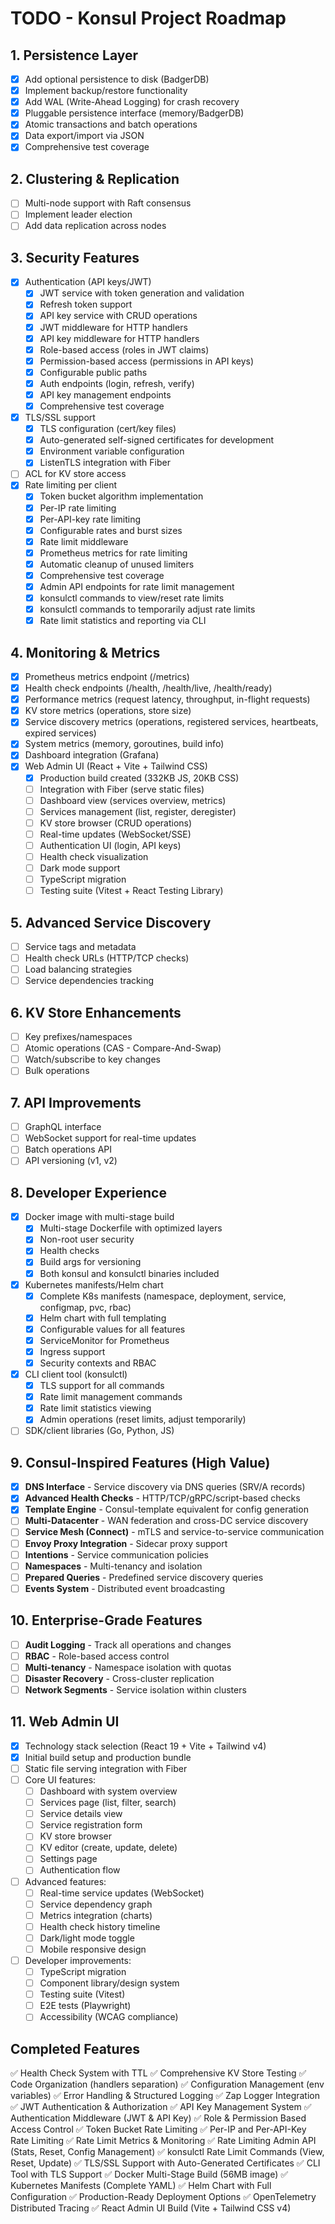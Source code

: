 # TODO - Konsul Project Roadmap

## 1. Persistence Layer
- [x] Add optional persistence to disk (BadgerDB)
- [x] Implement backup/restore functionality
- [x] Add WAL (Write-Ahead Logging) for crash recovery
- [x] Pluggable persistence interface (memory/BadgerDB)
- [x] Atomic transactions and batch operations
- [x] Data export/import via JSON
- [x] Comprehensive test coverage

## 2. Clustering & Replication
- [ ] Multi-node support with Raft consensus
- [ ] Implement leader election
- [ ] Add data replication across nodes

## 3. Security Features
- [x] Authentication (API keys/JWT)
  - [x] JWT service with token generation and validation
  - [x] Refresh token support
  - [x] API key service with CRUD operations
  - [x] JWT middleware for HTTP handlers
  - [x] API key middleware for HTTP handlers
  - [x] Role-based access (roles in JWT claims)
  - [x] Permission-based access (permissions in API keys)
  - [x] Configurable public paths
  - [x] Auth endpoints (login, refresh, verify)
  - [x] API key management endpoints
  - [x] Comprehensive test coverage
- [x] TLS/SSL support
  - [x] TLS configuration (cert/key files)
  - [x] Auto-generated self-signed certificates for development
  - [x] Environment variable configuration
  - [x] ListenTLS integration with Fiber
- [ ] ACL for KV store access
- [x] Rate limiting per client
  - [x] Token bucket algorithm implementation
  - [x] Per-IP rate limiting
  - [x] Per-API-key rate limiting
  - [x] Configurable rates and burst sizes
  - [x] Rate limit middleware
  - [x] Prometheus metrics for rate limiting
  - [x] Automatic cleanup of unused limiters
  - [x] Comprehensive test coverage
  - [x] Admin API endpoints for rate limit management
  - [x] konsulctl commands to view/reset rate limits
  - [x] konsulctl commands to temporarily adjust rate limits
  - [x] Rate limit statistics and reporting via CLI

## 4. Monitoring & Metrics
- [x] Prometheus metrics endpoint (/metrics)
- [x] Health check endpoints (/health, /health/live, /health/ready)
- [x] Performance metrics (request latency, throughput, in-flight requests)
- [x] KV store metrics (operations, store size)
- [x] Service discovery metrics (operations, registered services, heartbeats, expired services)
- [x] System metrics (memory, goroutines, build info)
- [x] Dashboard integration (Grafana)
- [x] Web Admin UI (React + Vite + Tailwind CSS)
  - [x] Production build created (332KB JS, 20KB CSS)
  - [ ] Integration with Fiber (serve static files)
  - [ ] Dashboard view (services overview, metrics)
  - [ ] Services management (list, register, deregister)
  - [ ] KV store browser (CRUD operations)
  - [ ] Real-time updates (WebSocket/SSE)
  - [ ] Authentication UI (login, API keys)
  - [ ] Health check visualization
  - [ ] Dark mode support
  - [ ] TypeScript migration
  - [ ] Testing suite (Vitest + React Testing Library)

## 5. Advanced Service Discovery
- [ ] Service tags and metadata
- [ ] Health check URLs (HTTP/TCP checks)
- [ ] Load balancing strategies
- [ ] Service dependencies tracking

## 6. KV Store Enhancements
- [ ] Key prefixes/namespaces
- [ ] Atomic operations (CAS - Compare-And-Swap)
- [ ] Watch/subscribe to key changes
- [ ] Bulk operations

## 7. API Improvements
- [ ] GraphQL interface
- [ ] WebSocket support for real-time updates
- [ ] Batch operations API
- [ ] API versioning (v1, v2)

## 8. Developer Experience
- [x] Docker image with multi-stage build
  - [x] Multi-stage Dockerfile with optimized layers
  - [x] Non-root user security
  - [x] Health checks
  - [x] Build args for versioning
  - [x] Both konsul and konsulctl binaries included
- [x] Kubernetes manifests/Helm chart
  - [x] Complete K8s manifests (namespace, deployment, service, configmap, pvc, rbac)
  - [x] Helm chart with full templating
  - [x] Configurable values for all features
  - [x] ServiceMonitor for Prometheus
  - [x] Ingress support
  - [x] Security contexts and RBAC
- [x] CLI client tool (konsulctl)
  - [x] TLS support for all commands
  - [x] Rate limit management commands
  - [x] Rate limit statistics viewing
  - [x] Admin operations (reset limits, adjust temporarily)
- [ ] SDK/client libraries (Go, Python, JS)

## 9. Consul-Inspired Features (High Value)
- [x] **DNS Interface** - Service discovery via DNS queries (SRV/A records)
- [x] **Advanced Health Checks** - HTTP/TCP/gRPC/script-based checks
- [x] **Template Engine** - Consul-template equivalent for config generation
- [ ] **Multi-Datacenter** - WAN federation and cross-DC service discovery
- [ ] **Service Mesh (Connect)** - mTLS and service-to-service communication
- [ ] **Envoy Proxy Integration** - Sidecar proxy support
- [ ] **Intentions** - Service communication policies
- [ ] **Namespaces** - Multi-tenancy and isolation
- [ ] **Prepared Queries** - Predefined service discovery queries
- [ ] **Events System** - Distributed event broadcasting

## 10. Enterprise-Grade Features
- [ ] **Audit Logging** - Track all operations and changes
- [ ] **RBAC** - Role-based access control
- [ ] **Multi-tenancy** - Namespace isolation with quotas
- [ ] **Disaster Recovery** - Cross-cluster replication
- [ ] **Network Segments** - Service isolation within clusters

## 11. Web Admin UI
- [x] Technology stack selection (React 19 + Vite + Tailwind v4)
- [x] Initial build setup and production bundle
- [ ] Static file serving integration with Fiber
- [ ] Core UI features:
  - [ ] Dashboard with system overview
  - [ ] Services page (list, filter, search)
  - [ ] Service details view
  - [ ] Service registration form
  - [ ] KV store browser
  - [ ] KV editor (create, update, delete)
  - [ ] Settings page
  - [ ] Authentication flow
- [ ] Advanced features:
  - [ ] Real-time service updates (WebSocket)
  - [ ] Service dependency graph
  - [ ] Metrics integration (charts)
  - [ ] Health check history timeline
  - [ ] Dark/light mode toggle
  - [ ] Mobile responsive design
- [ ] Developer improvements:
  - [ ] TypeScript migration
  - [ ] Component library/design system
  - [ ] Testing suite (Vitest)
  - [ ] E2E tests (Playwright)
  - [ ] Accessibility (WCAG compliance)

## Completed Features
✅ Health Check System with TTL
✅ Comprehensive KV Store Testing
✅ Code Organization (handlers separation)
✅ Configuration Management (env variables)
✅ Error Handling & Structured Logging
✅ Zap Logger Integration
✅ JWT Authentication & Authorization
✅ API Key Management System
✅ Authentication Middleware (JWT & API Key)
✅ Role & Permission Based Access Control
✅ Token Bucket Rate Limiting
✅ Per-IP and Per-API-Key Rate Limiting
✅ Rate Limit Metrics & Monitoring
✅ Rate Limiting Admin API (Stats, Reset, Config Management)
✅ konsulctl Rate Limit Commands (View, Reset, Update)
✅ TLS/SSL Support with Auto-Generated Certificates
✅ CLI Tool with TLS Support
✅ Docker Multi-Stage Build (56MB image)
✅ Kubernetes Manifests (Complete YAML)
✅ Helm Chart with Full Configuration
✅ Production-Ready Deployment Options
✅ OpenTelemetry Distributed Tracing
✅ React Admin UI Build (Vite + Tailwind CSS v4)